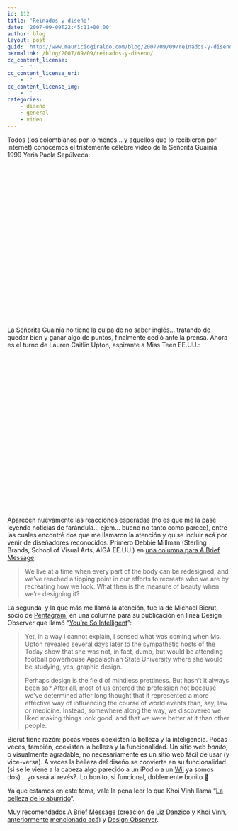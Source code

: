 ```yaml
---
id: 112
title: 'Reinados y diseño'
date: '2007-09-09T22:45:11+00:00'
author: blog
layout: post
guid: 'http://www.mauriciogiraldo.com/blog/2007/09/09/reinados-y-diseno/'
permalink: /blog/2007/09/09/reinados-y-diseno/
cc_content_license:
    - ''
cc_content_license_uri:
    - ''
cc_content_license_img:
    - ''
categories:
    - diseño
    - general
    - video
---
```


Todos (los colombianos por lo menos… y aquellos que lo recibieron por internet) conocemos el tristemente célebre video de la Señorita Guainía 1999 Yeris Paola Sepúlveda:

<object classid="clsid:d27cdb6e-ae6d-11cf-96b8-444553540000" codebase="http://download.macromedia.com/pub/shockwave/cabs/flash/swflash.cab#version=6,0,40,0" height="350" width="425"><param name="src" value="http://www.youtube.com/v/c--qgp-narY"></param><param name="wmode" value="transparent"></param><embed height="350" src="http://www.youtube.com/v/c--qgp-narY" type="application/x-shockwave-flash" width="425" wmode="transparent"></embed></object>

La Señorita Guainía no tiene la culpa de no saber inglés… tratando de quedar bien y ganar algo de puntos, finalmente cedió ante la prensa. Ahora es el turno de Lauren Caitlin Upton, aspirante a Miss Teen EE.UU.:

<object classid="clsid:d27cdb6e-ae6d-11cf-96b8-444553540000" codebase="http://download.macromedia.com/pub/shockwave/cabs/flash/swflash.cab#version=6,0,40,0" height="350" width="425"><param name="src" value="http://www.youtube.com/v/lj3iNxZ8Dww"></param><param name="wmode" value="transparent"></param><embed height="350" src="http://www.youtube.com/v/lj3iNxZ8Dww" type="application/x-shockwave-flash" width="425" wmode="transparent"></embed></object>

Aparecen nuevamente las reacciones esperadas (no es que me la pase leyendo noticias de farándula… ejem… bueno no tanto como parece), entre las cuales encontré dos que me llamaron la atención y quise incluir acá por venir de diseñadores reconocidos. Primero Debbie Millman (Sterling Brands, School of Visual Arts, AIGA EE.UU.) en [una columna para A Brief Message](http://www.abriefmessage.com/2007/09/06/millman/ "leer columna completa"):

> We live at a time when every part of the body can be redesigned, and we’ve reached a tipping point in our efforts to recreate who we are by recreating how we look. What then is the measure of beauty when we’re designing it?

La segunda, y la que más me llamó la atención, fue la de Michael Bierut, socio de [Pentagram](http://www.pentagram.co.uk/), en una columna para su publicación en línea Design Observer que llamó “[You’re So Intelligent](http://observatory.designobserver.com/entry.html?entry=5917 "leer columna completa")”:

> Yet, in a way I cannot explain, I sensed what was coming when Ms. Upton revealed several days later to the sympathetic hosts of the Today show that she was not, in fact, dumb, but would be attending football powerhouse Appalachian State University where she would be studying, yes, graphic design.
> 
> Perhaps design is the field of mindless prettiness. But hasn’t it always been so? After all, most of us entered the profession not because we’ve determined after long thought that it represented a more effective way of influencing the course of world events than, say, law or medicine. Instead, somewhere along the way, we discovered we liked making things look good, and that we were better at it than other people.

Bierut tiene razón: pocas veces coexisten la belleza y la inteligencia. Pocas veces, también, coexisten la belleza y la funcionalidad. Un sitio web *bonito*, o visualmente agradable, no necesariamente es un sitio web fácil de usar (y vice-versa). A veces la belleza del diseño se convierte en su funcionalidad (si se le viene a la cabeza algo parecido a un iPod o a un [Wii](http://www.mauriciogiraldo.com/blog/2007/01/30/wii-rule/ "mga/blog: Wii rule") ya somos dos)… ¿o será al revés?. Lo bonito, si funcional, doblemente bonito 🙂

Ya que estamos en este tema, vale la pena leer lo que Khoi Vinh llama “[La belleza de lo aburrido](http://www.subtraction.com/archives/2007/0906_form_of_a_bo.php "Form of… a Book about Forms!")“.

Muy recomendados [A Brief Message](http://abriefmessage.com/) (creación de Liz Danzico y [Khoi Vinh](http://www.subtraction.com/), [anteriormente](http://www.mauriciogiraldo.com/blog/2007/07/29/diseno-y-deterioro/ "mga/blog: Diseño y deterioro") [mencionado ](http://www.mauriciogiraldo.com/blog/2007/05/11/larga-vida-a-helvetica/ "mga/blog: Larga vida a Helvetica")[acá](http://www.mauriciogiraldo.com/blog/2007/04/19/la-reticula-es-tu-amiga/ "mga/blog: La retícula es tu amiga")) y [Design Observer](http://www.designobserver.com/).